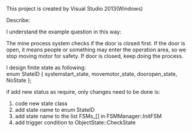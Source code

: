 This project is created by Visual Studio 2013(Windows)



Describe:

I understand the example question in this way: 

The mine process system checks if the door is closed first. If the door is open, it means people or something may enter the operation area, so we stop moving motor for safety. If door is closed, keep doing the process.
  
I design finite state as following:  
enum StateID
{
	systemstart_state,
	movemotor_state,
	dooropen_state,
	NoState
};

if add new status as require, only changes need to be done is:
1. code new state class
2. add state name to enum StateID
3. add state name to the list FSMs_[] in FSMManager::InitFSM
4. add trigger condition to ObjectState::CheckState
